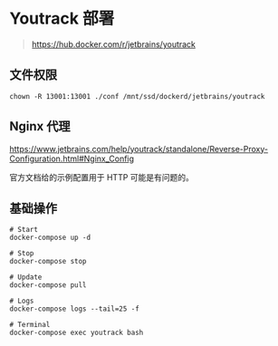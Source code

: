 # Youtrack 部署

> https://hub.docker.com/r/jetbrains/youtrack

## 文件权限

```shell
chown -R 13001:13001 ./conf /mnt/ssd/dockerd/jetbrains/youtrack
```

## Nginx 代理

https://www.jetbrains.com/help/youtrack/standalone/Reverse-Proxy-Configuration.html#Nginx_Config

官方文档给的示例配置用于 HTTP 可能是有问题的。

## 基础操作

```shell
# Start
docker-compose up -d

# Stop
docker-compose stop

# Update
docker-compose pull

# Logs
docker-compose logs --tail=25 -f

# Terminal
docker-compose exec youtrack bash
```
